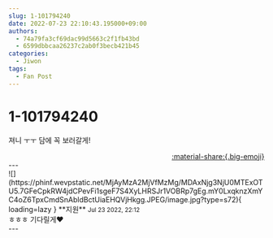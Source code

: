 ```yaml
---
slug: 1-101794240
date: 2022-07-23 22:10:43.195000+09:00
authors:
  - 74a79fa3cf69dac99d5663c2f1fb43bd
  - 6599dbbcaa26237c2ab0f3becb421b45
categories:
  - Jiwon
tags:
  - Fan Post
---
```


# 1-101794240

<div class="post-container" markdown="1">
<div class="content-container md-sidebar__scrollwrap" markdown="1">

져니 ㅜㅜ 담에 꼭 보러갈게!

</div>
</div>

<div style="text-align: right;" markdown="1">
<a href="https://weverse.io/fromis9/fanpost/1-101794240" style="text-align: right;">:material-share:{.big-emoji}</a>
</div>
---

<div class="comments-container md-sidebar__scrollwrap" markdown="1">
<div class="comment" markdown="1">
<div class='id-container' markdown="1">
![](https://phinf.wevpstatic.net/MjAyMzA2MjVfMzMg/MDAxNjg3NjU0MTExOTU5.7GFeCpkRW4jdCPevFi1sgeF7S4XyLHRSJr1VOBRp7gEg.mY0LxqknzXmYC4oZ6TpxCmdSnAbldBctUiaEHQVjHkgg.JPEG/image.jpg?type=s72){ loading=lazy }
**<span class="artist">지원</span>** <small>Jul 23 2022, 22:12</small><br>
</div>
<div class='comment-body' markdown="1">
ㅎㅎㅎ 기다릴게❤️
</div>
</div>
</div>
---
